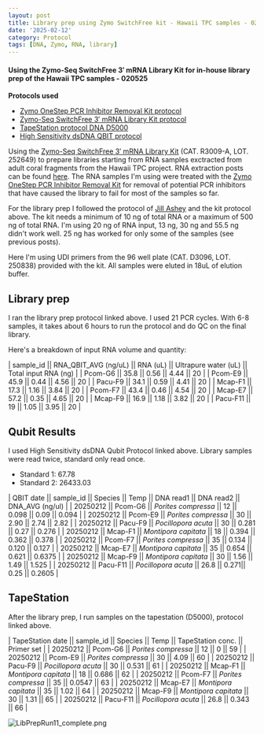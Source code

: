 ```yaml
---
layout: post
title: Library prep using Zymo SwitchFree kit - Hawaii TPC samples - 021225
date: '2025-02-12'
category: Protocol
tags: [DNA, Zymo, RNA, library]
---
```


#### Using the Zymo-Seq SwitchFree 3′ mRNA Library Kit for in-house library prep of the Hawaii TPC samples - 020525

**Protocols used**
- [Zymo OneStep PCR Inhibitor Removal Kit protocol](https://github.com/FScucchia-LabNotebooks/FScucchia_Putnam_Lab_Notebook/blob/master/protocols/d6031_onestep_pcr_inhibitor_removal_kit.pdf)
- [Zymo-Seq SwitchFree 3′ mRNA Library Kit protocol](https://github.com/FScucchia-LabNotebooks/FScucchia_Putnam_Lab_Notebook/blob/master/protocols/_r3008_r3009__zymo_seq_switchfree_3_mrna_library_kit.pdf)
- [TapeStation protocol DNA D5000](https://github.com/meschedl/MESPutnam_Open_Lab_Notebook/blob/master/_posts/2019-07-30-DNA-Tapestation.md)
- [High Sensitivity dsDNA QBIT protocol](https://github.com/FScucchia-LabNotebooks/FScucchia_Putnam_Lab_Notebook/blob/master/protocols/MAN0017455_Qubit_1X_dsDNA_HS_Assay_Kit_UG.pdf)

Using the [Zymo-Seq SwitchFree 3′ mRNA Library Kit](https://www.zymoresearch.com/products/zymo-seq-switchfree-3-mrna-library-kit) (CAT.  R3009-A, LOT. 252649) to prepare libraries starting from RNA samples exctracted from adult coral fragments from the Hawaii TPC project. RNA extraction posts can be found [here](https://fscucchia-labnotebooks.github.io/FScucchia_Putnam_Lab_Notebook/DNA-RNA-Hawaii-TPCA-Summary/).
The RNA samples I'm using were treated with the [Zymo OneStep PCR Inhibitor Removal Kit](https://www.zymoresearch.com/collections/onestep-pcr-inhibitor-removal-kits/products/onestep-pcr-inhibitor-removal-new-kit) for removal of potential PCR inhibitors that have caused the library to fail for most of the samples so far. 

For the library prep I followed the protocol of [Jill Ashey](https://github.com/JillAshey/JillAshey_Putnam_Lab_Notebook/blob/master/_posts/2024-03-29-Zymo-SwitchFree.md) and the kit protocol above.
The kit needs a minimum of 10 ng of total RNA or a maximum of 500 ng of total RNA.
I'm using 20 ng of RNA input, 13 ng, 30 ng and 55.5 ng didn't work well. 25 ng has worked for only some of the samples (see previous posts).

Here I'm using UDI primers from the 96 well plate (CAT. D3096, LOT. 250838) provided with the kit.
All samples were eluted in 18uL of elution buffer.

## Library prep
I ran the library prep protocol linked above. I used 21 PCR cycles. With 6-8 samples, it takes about 6 hours to run the protocol and do QC on the final library.

Here's a breakdown of input RNA volume and quantity:

| sample_id || RNA_QBIT_AVG (ng/uL) || RNA (uL) || Ultrapure water (uL) || Total input RNA (ng) |
|  Pcom-G6    || 35.8   || 0.56   || 4.44 ||       20        |
|  Pcom-E9    || 45.9   || 0.44   || 4.56     ||      20       |
|  Pacu-F9    || 34.1   || 0.59   || 4.41  ||        20        |
|  Mcap-F1    || 17.3   || 1.16   || 3.84  ||       20        |
|  Pcom-F7    || 43.4   || 0.46   || 4.54   ||       20     |
|  Mcap-E7    || 57.2   || 0.35   || 4.65     ||    20       |
|  Mcap-F9    || 16.9   || 1.18   || 3.82      ||       20     |
|  Pacu-F11   || 19     || 1.05   || 3.95       ||    20       |

## Qubit Results
I used High Sensitivity dsDNA Qubit Protocol linked above. Library samples were read twice, standard only read once.
- Standard 1: 67.78     
- Standard 2: 26433.03 

| QBIT date  || sample_id  ||     Species       || Temp ||  DNA read1 || DNA read2  || DNA_AVG (ng/ul) |
|  20250212  || Pcom-G6 || *Porites compressa*  || 12 ||    0.098   ||   0.09        || 0.094           |
|  20250212 || Pcom-E9   || *Porites compressa* || 30 ||    2.90   ||    2.74         || 2.82            |
|  20250212  || Pacu-F9 || *Pocillopora acuta*  || 30 ||    0.281  ||    0.27         || 0.276           |
|  20250212  || Mcap-F1  || *Montipora capitata* || 18 ||   0.394  ||  0.362          || 0.378           |
|  20250212   || Pcom-F7 || *Porites compressa*  || 35 ||   0.134  ||  0.120          || 0.127           |
|  20250212   || Mcap-E7  || *Montipora capitata* || 35 ||  0.654  || 0.621           || 0.6375          |
|  20250212   || Mcap-F9 || *Montipora capitata*  || 30 ||  1.56   ||   1.49          || 1.525           |
|  20250212   || Pacu-F11  || *Pocillopora acuta* || 26.8 ||  0.271||  0.25           || 0.2605          |

## TapeStation
After the library prep, I run samples on the tapestation (D5000), protocol linked above.

| TapeStation date  || sample_id  ||     Species       || Temp   || TapeStation conc. ||   Primer set  |
|  20250212  || Pcom-G6 || *Porites compressa*  || 12   ||   0    ||  59     |
|  20250212 || Pcom-E9   || *Porites compressa* || 30    || 4.09      ||  60     |
|  20250212  || Pacu-F9 || *Pocillopora acuta*  || 30 ||  0.531     ||  61     |
|  20250212  || Mcap-F1  || *Montipora capitata* || 18 ||  0.686     ||   62    |
|  20250212   || Pcom-F7 || *Porites compressa*  || 35 ||  0.0547     ||     63  |
|  20250212   || Mcap-E7  || *Montipora capitata* || 35  ||  1.02     ||   64    |
|  20250212   || Mcap-F9 || *Montipora capitata*  || 30  || 1.31      ||   65    |
|  20250212   || Pacu-F11  || *Pocillopora acuta* || 26.8  ||  0.343     ||  66     |

![LibPrepRun11_complete.png](https://github.com/FScucchia-LabNotebooks/FScucchia_Putnam_Lab_Notebook/blob/master/images/LibPrepRun11_complete.png?raw=true)
